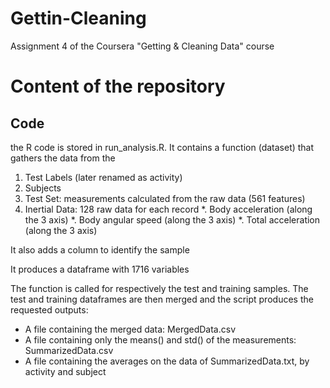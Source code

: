 # Gettin-Cleaning
Assignment 4 of the Coursera "Getting &amp; Cleaning Data" course
# Content of the repository
## Code
the R code is stored in run_analysis.R. It contains a function (dataset)
that gathers the data from the 

1. Test Labels (later renamed as activity)
2. Subjects
2. Test Set: measurements calculated from the raw data (561 features)
4. Inertial Data: 128 raw data for each record
*. Body acceleration (along the 3 axis)
*. Body angular speed (along the 3 axis)
*. Total acceleration (along the 3 axis)

It also adds a column to identify the sample

It produces a dataframe with 1716 variables

The function is called for respectively the test and training samples.
The test and training dataframes are then merged and the script produces the 
requested outputs:
* A file containing the merged data: MergedData.csv
* A file containing only the means() and std() of the measurements: SummarizedData.csv
* A file containing the averages on the data of SummarizedData.txt, by activity and subject
